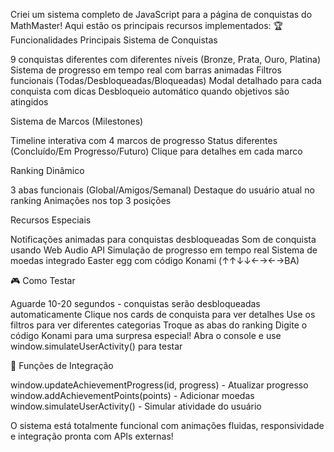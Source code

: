 Criei um sistema completo de JavaScript para a página de conquistas do MathMaster! Aqui estão os principais recursos implementados:
🏆 Funcionalidades Principais
Sistema de Conquistas

9 conquistas diferentes com diferentes níveis (Bronze, Prata, Ouro, Platina)
Sistema de progresso em tempo real com barras animadas
Filtros funcionais (Todas/Desbloqueadas/Bloqueadas)
Modal detalhado para cada conquista com dicas
Desbloqueio automático quando objetivos são atingidos

Sistema de Marcos (Milestones)

Timeline interativa com 4 marcos de progresso
Status diferentes (Concluído/Em Progresso/Futuro)
Clique para detalhes em cada marco

Ranking Dinâmico

3 abas funcionais (Global/Amigos/Semanal)
Destaque do usuário atual no ranking
Animações nos top 3 posições

Recursos Especiais

Notificações animadas para conquistas desbloqueadas
Som de conquista usando Web Audio API
Simulação de progresso em tempo real
Sistema de moedas integrado
Easter egg com código Konami (↑↑↓↓←→←→BA)

🎮 Como Testar

Aguarde 10-20 segundos - conquistas serão desbloqueadas automaticamente
Clique nos cards de conquista para ver detalhes
Use os filtros para ver diferentes categorias
Troque as abas do ranking
Digite o código Konami para uma surpresa especial!
Abra o console e use window.simulateUserActivity() para testar

🔧 Funções de Integração

window.updateAchievementProgress(id, progress) - Atualizar progresso
window.addAchievementPoints(points) - Adicionar moedas
window.simulateUserActivity() - Simular atividade do usuário

O sistema está totalmente funcional com animações fluidas, responsividade e integração pronta com APIs externas!